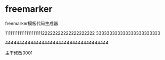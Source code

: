 # freemarker
freemarker模板代码生成器

11111111111111111111122222222222222222222
333333333333333333333333

4444444444444444444444444444444444444


主干修改0001
